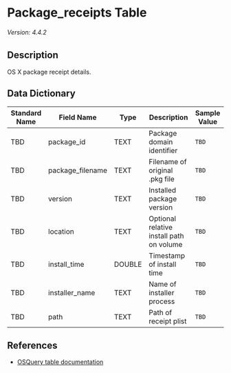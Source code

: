 # Package_receipts Table
###### Version: 4.4.2

## Description
OS X package receipt details.

## Data Dictionary
|Standard Name|Field Name|Type|Description|Sample Value|
|---|---|---|---|---|
|TBD|package_id|TEXT|Package domain identifier|`TBD`|
|TBD|package_filename|TEXT|Filename of original .pkg file|`TBD`|
|TBD|version|TEXT|Installed package version|`TBD`|
|TBD|location|TEXT|Optional relative install path on volume|`TBD`|
|TBD|install_time|DOUBLE|Timestamp of install time|`TBD`|
|TBD|installer_name|TEXT|Name of installer process|`TBD`|
|TBD|path|TEXT|Path of receipt plist|`TBD`|

## References
* [OSQuery table documentation](https://osquery.io/schema/current#package_receipts)
